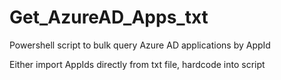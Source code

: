 # Get_AzureAD_Apps_txt

Powershell script to bulk query Azure AD applications by AppId

Either import AppIds directly from txt file, hardcode into script
